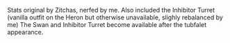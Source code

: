 Stats original by Zitchas, nerfed by me.
Also included the Inhibitor Turret (vanilla outfit on the Heron but otherwise unavailable, slighly rebalanced by me)
The Swan and Inhibitor Turret become available after the tubfalet appearance.